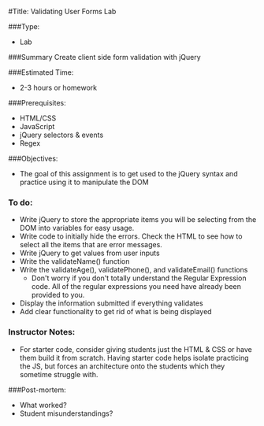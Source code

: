 #Title: Validating User Forms Lab

###Type:
- Lab

###Summary
Create client side form validation with jQuery

###Estimated Time:
- 2-3 hours or homework

###Prerequisites:
- HTML/CSS
- JavaScript
- jQuery selectors & events
- Regex

###Objectives:
* The goal of this assignment is to get used to the jQuery syntax and practice using it to manipulate the DOM

### To do:
* Write jQuery to store the appropriate items you will be selecting from the DOM into variables for easy usage.
* Write code to initially hide the errors. Check the HTML to see how to select all the items that are error messages.
* Write jQuery to get values from user inputs
* Write the validateName() function
* Write the validateAge(), validatePhone(), and validateEmail() functions
  * Don't worry if you don't totally understand the Regular Expression code. All of the regular expressions you need have already been provided to you.
* Display the information submitted if everything validates
* Add clear functionality to get rid of what is being displayed

### Instructor Notes:
* For starter code, consider giving students just the HTML & CSS or have them build it from scratch. Having starter code helps isolate practicing the JS, but forces an architecture onto the students which they sometime struggle with.

###Post-mortem:
- What worked?
- Student misunderstandings?
